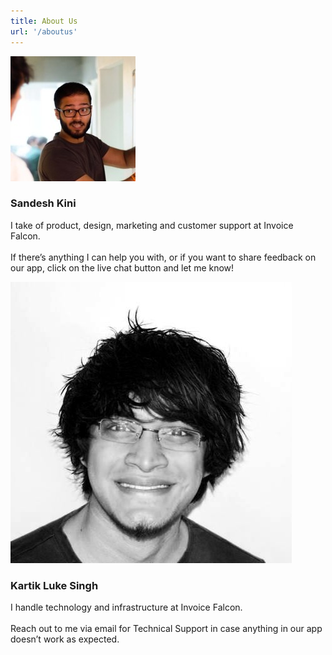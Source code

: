 ```yaml
---
title: About Us
url: '/aboutus'
---
```

<div class="about-us-container">
  <div class="person">
    <img src="/assets/img/sandesh.jpg" class="person-image">
    <h3 class="person-name">Sandesh Kini</h3>
    <p class="person-description">I take of product, design, marketing and customer support at Invoice Falcon.<br/><br/>If there’s anything I can help you with, or if you want to share feedback on our app, click on the live chat button and let me know!</p>
  </div>
  <div class="person">
    <img src="/assets/img/kartik.jpg" class="person-image">
    <h3 class="person-name">Kartik Luke Singh</h3>
    <p class="person-description"> I handle technology and infrastructure at Invoice Falcon.<br/><br/>Reach out to me via email for Technical Support in case anything in our app doesn’t work as expected.</p>
  </div>
</div>
